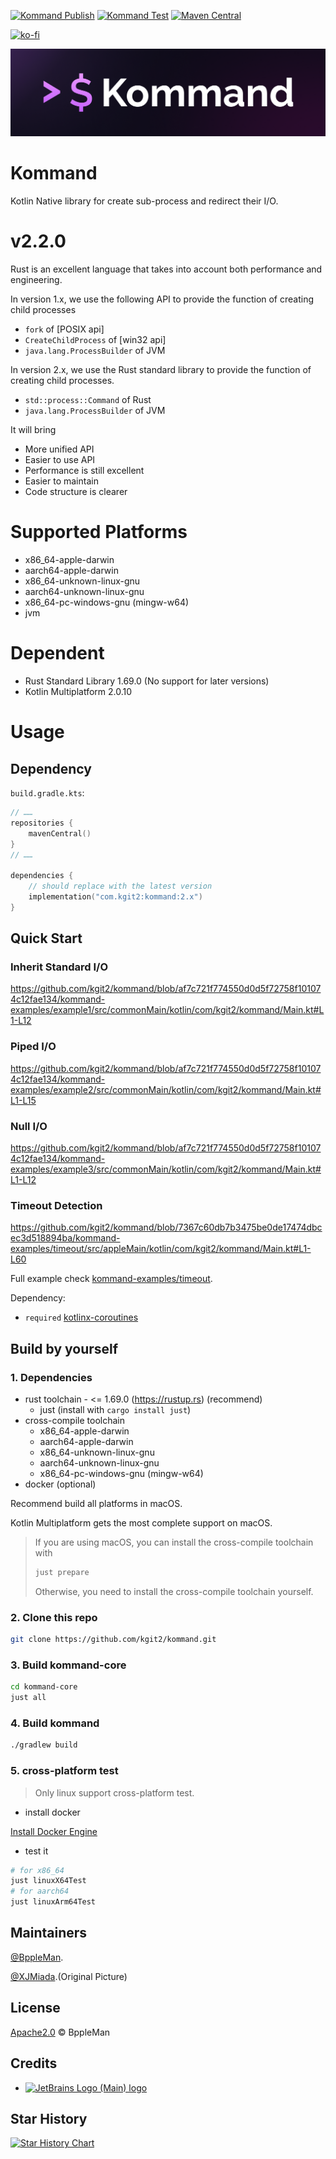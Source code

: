 [![Kommand Publish](https://github.com/kgit2/kommand/actions/workflows/kommand%20publish.yml/badge.svg)](https://github.com/kgit2/kommand/actions/workflows/kommand%20publish.yml)
[![Kommand Test](https://github.com/kgit2/kommand/actions/workflows/kommand%20test.yml/badge.svg?branch=main)](https://github.com/kgit2/kommand/actions/workflows/kommand%20test.yml)
[![Maven Central](https://maven-badges.herokuapp.com/maven-central/com.kgit2/kommand/badge.svg)](https://maven-badges.herokuapp.com/maven-central/com.kgit2/kommand)


[![ko-fi](https://ko-fi.com/img/githubbutton_sm.svg)](https://ko-fi.com/B0B2SNCVJ)

![logo](https://raw.githubusercontent.com/floater-git/Artist/main/kommand/logo.png)

# Kommand

Kotlin Native library for create sub-process and redirect their I/O.

# v2.2.0

Rust is an excellent language that takes into account both performance and engineering.

In version 1.x, we use the following API to provide the function of creating child processes

- `fork` of [POSIX api]
- `CreateChildProcess` of [win32 api]
- `java.lang.ProcessBuilder` of JVM

In version 2.x, we use the Rust standard library to provide the function of creating child processes.

- `std::process::Command` of Rust
- `java.lang.ProcessBuilder` of JVM

It will bring

- More unified API
- Easier to use API
- Performance is still excellent
- Easier to maintain
- Code structure is clearer

# Supported Platforms

- x86_64-apple-darwin
- aarch64-apple-darwin
- x86_64-unknown-linux-gnu
- aarch64-unknown-linux-gnu
- x86_64-pc-windows-gnu (mingw-w64)
- jvm

# Dependent

- Rust Standard Library 1.69.0 (No support for later versions)
- Kotlin Multiplatform 2.0.10

# Usage

## Dependency

`build.gradle.kts`:

```kotlin
// ……
repositories {
    mavenCentral()
}
// ……

dependencies {
    // should replace with the latest version
    implementation("com.kgit2:kommand:2.x")
}

```

## Quick Start

### Inherit Standard I/O

https://github.com/kgit2/kommand/blob/af7c721f774550d0d5f72758f101074c12fae134/kommand-examples/example1/src/commonMain/kotlin/com/kgit2/kommand/Main.kt#L1-L12


### Piped I/O

https://github.com/kgit2/kommand/blob/af7c721f774550d0d5f72758f101074c12fae134/kommand-examples/example2/src/commonMain/kotlin/com/kgit2/kommand/Main.kt#L1-L15


### Null I/O

https://github.com/kgit2/kommand/blob/af7c721f774550d0d5f72758f101074c12fae134/kommand-examples/example3/src/commonMain/kotlin/com/kgit2/kommand/Main.kt#L1-L12

### Timeout Detection

https://github.com/kgit2/kommand/blob/7367c60db7b3475be0de17474dbcec3d518894ba/kommand-examples/timeout/src/appleMain/kotlin/com/kgit2/kommand/Main.kt#L1-L60

Full example check [kommand-examples/timeout](kommand-examples/timeout).

Dependency:

- `required` [kotlinx-coroutines](https://github.com/Kotlin/kotlinx.coroutines)

## Build by yourself

### 1. Dependencies

- rust toolchain - <= 1.69.0 (https://rustup.rs) (recommend)
  - just (install with `cargo install just`)
- cross-compile toolchain
  - x86_64-apple-darwin
  - aarch64-apple-darwin
  - x86_64-unknown-linux-gnu
  - aarch64-unknown-linux-gnu
  - x86_64-pc-windows-gnu (mingw-w64)
- docker (optional)

Recommend build all platforms in macOS. 

Kotlin Multiplatform gets the most complete support on macOS.

> If you are using macOS, you can install the cross-compile toolchain with
> ```bash
> just prepare
> ```
> Otherwise, you need to install the cross-compile toolchain yourself.

### 2. Clone this repo

```bash
git clone https://github.com/kgit2/kommand.git
```
### 3. Build kommand-core

```bash
cd kommand-core
just all
```

### 4. Build kommand

```bash
./gradlew build
```

### 5. cross-platform test

> Only linux support cross-platform test.

* install docker

[Install Docker Engine](https://docs.docker.com/engine/install/)

* test it

```bash
# for x86_64
just linuxX64Test
# for aarch64
just linuxArm64Test
```

## Maintainers

[@BppleMan](https://github.com/BppleMan).

[@XJMiada](https://github.com/XJMiada).(Original Picture)

## License

[Apache2.0](LICENSE) © BppleMan

## Credits

- [![JetBrains Logo (Main) logo](https://resources.jetbrains.com/storage/products/company/brand/logos/jb_beam.svg)](https://jb.gg/OpenSourceSupport)

## Star History

[![Star History Chart](https://api.star-history.com/svg?repos=kgit2/kommand&type=Date&theme=dark)](https://star-history.com/#kgit2/kommand&Date)
